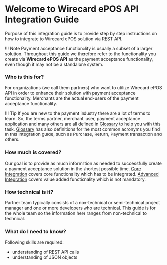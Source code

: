 # Welcome to Wirecard ePOS API Integration Guide

Purpose of this integration guide is to provide step by step instructions on how to integrate to Wirecard ePOS solution via REST API.

!!! Note
    Payment acceptance functionality is usually a subset of a larger solution. Throughout this guide we therefore refer to the functionality you create via **Wirecard ePOS API** as the payment acceptance functionality, even though it may not be a standalone system.

### Who is this for?
For organizations (we call them partners) who want to utilize Wirecard ePOS API in order to enhance their solution with payment acceptance functionality. Merchants are the actual end-users of the payment acceptance functionality.

!!! Tip
    If you are new to the payment industry there are a lot of terms
    to learn. So, the terms partner, merchant, user, payment acceptance application
    and many others are all defined in [Glossary](glossary.md) to help you with this
    task. [Glossary](glossary.md) has also definitions for the most common acronyms you
    find in this integration guide, such as Purchase, Return, Payment transaction and others.

### How much is covered?
Our goal is to provide as much information as needed to successfully create a payment acceptance solution in the shortest possible time. [Core Integration](core_overview.md) covers core functionality which has to be integrated. [Advanced Integration](advanced_overview.md) covers value added functionality which is not mandatory.
 
### How technical is it?
 Partner team typically consists of a non-technical or semi-technical project manager and one or more developers who are technical. This guide is for the whole team so the information here ranges from non-technical to technical.
 
### What do I need to know?
Following skills are required:

- understanding of REST API calls
- understanding of JSON objects